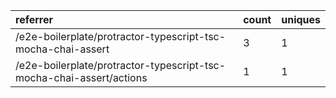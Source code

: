 | referrer                                                             | count | uniques |
| :------------------------------------------------------------------- | :---- | :------ |
| /e2e-boilerplate/protractor-typescript-tsc-mocha-chai-assert         | 3     | 1       |
| /e2e-boilerplate/protractor-typescript-tsc-mocha-chai-assert/actions | 1     | 1       |